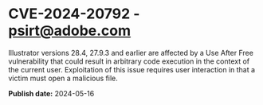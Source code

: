 # CVE-2024-20792 - psirt@adobe.com

Illustrator versions 28.4, 27.9.3 and earlier are affected by a Use After Free vulnerability that could result in arbitrary code execution in the context of the current user. Exploitation of this issue requires user interaction in that a victim must open a malicious file.

**Publish date:** 2024-05-16
